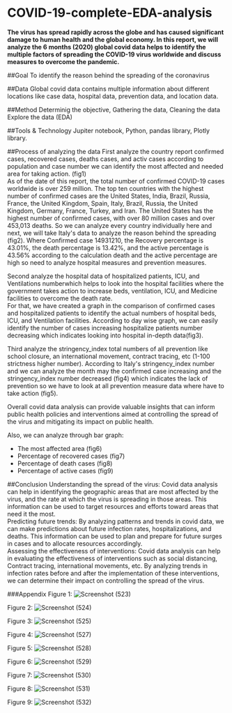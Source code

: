 # COVID-19-complete-EDA-analysis
**The virus has spread rapidly across the globe and has caused significant damage to human health and the global economy. In this report, we will analyze the 6 months (2020) global covid data helps to identify the multiple factors of spreading the COVID-19 virus worldwide and discuss measures to overcome the pandemic.**

##Goal
To identify the reason behind the spreading of the coronavirus

##Data
Global covid data contains multiple information about different locations like case data, hospital data, prevention data, and location data.

##Method
Determinig the objective,
Gathering the data,
Cleaning the data
Explore the data (EDA)

##Tools & Technology
Jupiter notebook, Python, pandas library, Plotly library.

##Process of analyzing the data
First analyze the country report confirmed cases, recovered cases, deaths cases, and activ cases according to population and case number we can identify the most affected and needed area for taking action. (fig1) <br>
As of the date of this report, the total number of confirmed COVID-19 cases worldwide is over 259 million. The top ten countries with the highest number of confirmed cases are the United States, India, Brazil, Russia, France, the United Kingdom, Spain, Italy, Brazil, Russia, the United Kingdom, Germany, France, Turkey, and Iran. The United States has the highest number of confirmed cases, with over 80 million cases and over 453,013 deaths. So we can analyze every country individually here and next, we will take Italy's data to analyze the reason behind the spreading (fig2). Where Confirmed case 14931210, the Recovery percentage is 43.01%, the death percentage is 13.42%, and the active percentage is 43.56% according to the calculation death and the active percentage are high so need to analyze hospital measures and prevention measures. <br>

Second analyze the hospital data of hospitalized patients, ICU, and Ventilations numberwhich helps to look into the hospital facilities where the government takes action to increase beds, ventilation, ICU, and Medicine facilities to overcome the death rate. <br>
For that, we have created a graph in the comparison of confirmed cases and hospitalized patients to identify the actual numbers of hospital beds, ICU, and Ventilation facilities. According to day wise graph, we can easily identify the number of cases increasing hospitalize patients number decreasing which indicates looking into hospital in-depth data(fig3). <br>

Third analyze the stringency_index total numbers of all prevention like school closure, an international movement, contract tracing, etc (1-100 strictness higher number). According to Italy's stringency_index number and we can analyze the month may the confirmed case increasing and the stringency_index number decreased (fig4) which indicates the lack of prevention so we have to look at all prevention measure data where have to take action (fig5). <br>

Overall covid data analysis can provide valuable insights that can inform public health policies and interventions aimed at controlling the spread of the virus and mitigating its impact on public health. <br>

Also, we can analyze through bar graph:
* The most affected area (fig6)
* Percentage of recovered cases (fig7)
* Percentage of death cases (fig8)
* Percentage of active cases (fig9)

##Conclusion
Understanding the spread of the virus: Covid data analysis can help in identifying the geographic areas that are most affected by the virus, and the rate at which the virus is spreading in those areas. This information can be used to target resources and efforts toward areas that need it the most. <br>
Predicting future trends: By analyzing patterns and trends in covid data, we can make predictions about future infection rates, hospitalizations, and deaths. This information can be used to plan and prepare for future surges in cases and to allocate resources accordingly. <br>
Assessing the effectiveness of interventions: Covid data analysis can help in evaluating the effectiveness of interventions such as social distancing, Contract tracing, international movements, etc. By analyzing trends in infection rates before and after the implementation of these interventions, we can determine their impact on controlling the spread of the virus. <br>

###Appendix
Figure 1:
![Screenshot (523)](https://user-images.githubusercontent.com/61973220/234777590-be1e156f-0fcb-4a00-acf4-870c72bc7fe2.png)

Figure 2:
![Screenshot (524)](https://user-images.githubusercontent.com/61973220/234777636-0da9e577-4392-4d6d-8f18-03bd3115cfe5.png)

Figure 3:
![Screenshot (525)](https://user-images.githubusercontent.com/61973220/234777679-8802d14c-e90d-4302-b22e-262917662a44.png)

Figure 4:
![Screenshot (527)](https://user-images.githubusercontent.com/61973220/234777730-ec550ac6-1ba0-44af-aac2-949677ee245b.png)

Figure 5:
![Screenshot (528)](https://user-images.githubusercontent.com/61973220/234777805-2df4cf11-d923-428a-aa69-3fd089a5709c.png)

Figure 6:
![Screenshot (529)](https://user-images.githubusercontent.com/61973220/234777865-91d6a274-0634-48f8-a617-88e9610292d3.png)

Figure 7:
![Screenshot (530)](https://user-images.githubusercontent.com/61973220/234777935-fc4c5afd-0392-42c7-9b4c-92d4497bc354.png)

Figure 8:
![Screenshot (531)](https://user-images.githubusercontent.com/61973220/234778005-e6fa6275-9c6c-411b-8140-52c15e9a1546.png)

Figure 9:
![Screenshot (532)](https://user-images.githubusercontent.com/61973220/234778059-07cfc8e6-13b6-4a54-8022-67f40f6308d3.png)
